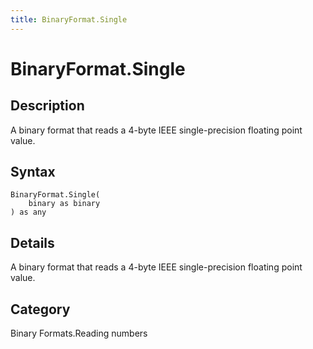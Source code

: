 ```yaml
---
title: BinaryFormat.Single
---
```


# BinaryFormat.Single


## Description

A binary format that reads a 4-byte IEEE single-precision floating point value.


## Syntax

```powerquery
BinaryFormat.Single(
    binary as binary
) as any
```


## Details

A binary format that reads a 4-byte IEEE single-precision floating point value.



## Category
Binary Formats.Reading numbers
